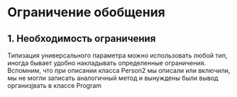 # Ограничение обобщения
## 1. Необходимость ограничения 
Типизация универсального параметра можно использовать любой тип, иногда бывает удобно накладывать определенные ограничения. Вспомним, что при описании класса Person2 мы описали или включили, мы не могли записать аналогичный метод и вынуждены были вывод организjвать в классе Program